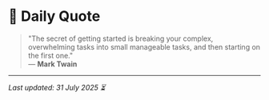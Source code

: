 # 📜 Daily Quote

> "The secret of getting started is breaking your complex, overwhelming tasks into small manageable tasks, and then starting on the first one."  
> — **Mark Twain**

---

_Last updated: 31 July 2025 ⏳_
